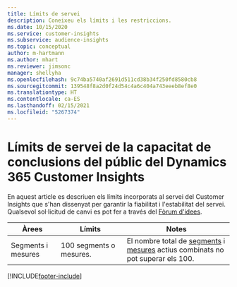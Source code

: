 ```yaml
---
title: Límits de servei
description: Coneixeu els límits i les restriccions.
ms.date: 10/15/2020
ms.service: customer-insights
ms.subservice: audience-insights
ms.topic: conceptual
author: m-hartmann
ms.author: mhart
ms.reviewer: jimsonc
manager: shellyha
ms.openlocfilehash: 9c74ba5740af2691d511cd38b34f250fd8580cb8
ms.sourcegitcommit: 139548f8a2d0f24d54c4a6c404a743eeeb8ef8e0
ms.translationtype: HT
ms.contentlocale: ca-ES
ms.lasthandoff: 02/15/2021
ms.locfileid: "5267374"
---
```

# <a name="service-limits-in-dynamics-365-customer-insights-audience-insights-capability"></a>Límits de servei de la capacitat de conclusions del públic del Dynamics 365 Customer Insights

En aquest article es descriuen els límits incorporats al servei del Customer Insights que s'han dissenyat per garantir la fiabilitat i l'estabilitat del servei. Qualsevol sol·licitud de canvi es pot fer a través del [Fòrum d'idees](https://go.microsoft.com/fwlink/?linkid=2074172). 
 
| Àrees  | Límits  | Notes |
|-------------|---------------------------------------------------------------------|---------------------------------------------------------------------|
| Segments i mesures | 100 segments o mesures. | El nombre total de [segments](segments.md) i [mesures](measures.md) actius combinats no pot superar els 100.  |


[!INCLUDE[footer-include](../includes/footer-banner.md)]